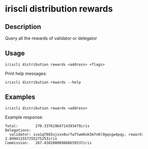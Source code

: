 # iriscli distribution rewards

## Description

Query all the rewards of validator or delegator

## Usage

```
iriscli distribution rewards <address> <flags>
```

Print help messages:
```
iriscli distribution rewards --help
```

## Examples

```
iriscli distribution rewards <address>
```

Example response:
```
Total:        270.33761964714393479iris
Delegations:  
  validator: iva1q7602ujxxx0urfw7twm0uk5m7n6l9gqsgw4pqy, reward: 2.899411557255275253iris
Commission:   267.438208089888659537iris
```